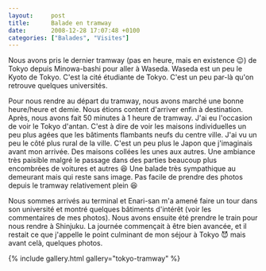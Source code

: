```yaml
---
layout:     post
title:      Balade en tramway
date:       2008-12-28 17:07:48 +0100
categories: ["Balades", "Visites"]
---
```


Nous avons pris le dernier tramway (pas en heure, mais en existence :wink:) de Tokyo depuis Minowa-bashi pour
aller à Waseda. Waseda est un peu le Kyoto de Tokyo. C'est la cité étudiante de Tokyo. C'est un peu par-là qu'on
retrouve quelques universités.

<!--more-->

Pour nous rendre au départ du tramway, nous avons marché une bonne heure/heure et demie. Nous étions content
d'arriver enfin à destination. Après, nous avons fait 50 minutes à 1 heure de tramway. J'ai eu l'occasion de voir
le Tokyo d'antan. C'est à dire de voir les maisons individuelles un peu plus agées que les bâtiments flambants
neufs du centre ville. J'ai vu un peu le côté plus rural de la ville. C'est un peu plus le Japon que j'imaginais
avant mon arrivée. Des maisons collées les unes aux autres. Une ambiance très paisible malgré le passage dans des
parties beaucoup plus encombrées de voitures et autres :laughing: Une balade très sympathique au demeurant mais qui
reste sans image. Pas facile de prendre des photos depuis le tramway relativement plein :laughing:

Nous sommes arrivés au terminal et Enari-san m'a amené faire un tour dans son université et montré quelques
bâtiments d'intérêt (voir les commentaires de mes photos). Nous avons ensuite été prendre le train pour nous rendre
à Shinjuku. La journée commençait à être bien avancée, et il restait ce que j'appelle le point culminant de mon
séjour à Tokyo :smiling_imp: mais avant celà, quelques photos.

{% include gallery.html gallery="tokyo-tramway" %}